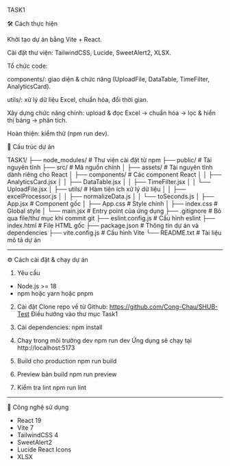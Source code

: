 TASK1

🛠️ Cách thực hiện

Khởi tạo dự án bằng Vite + React.

Cài đặt thư viện: TailwindCSS, Lucide, SweetAlert2, XLSX.

Tổ chức code:

components/: giao diện & chức năng (UploadFile, DataTable, TimeFilter, AnalyticsCard).

utils/: xử lý dữ liệu Excel, chuẩn hóa, đổi thời gian.

Xây dựng chức năng chính: upload & đọc Excel → chuẩn hóa → lọc & hiển thị bảng → phân tích.

Hoàn thiện: kiểm thử (npm run dev).

📂 Cấu trúc dự án

TASK1/
├── node_modules/ # Thư viện cài đặt từ npm
├── public/ # Tài nguyên tĩnh
├── src/ # Mã nguồn chính
│ ├── assets/ # Tài nguyên tĩnh dành riêng cho React
│ ├── components/ # Các component React
│ │ ├── AnalyticsCard.jsx
│ │ ├── DataTable.jsx
│ │ ├── TimeFilter.jsx
│ │ └── UploadFile.jsx
│ ├── utils/ # Hàm tiện ích xử lý dữ liệu
│ │ ├── excelProcessor.js
│ │ ├── normalizeData.js
│ │ └── toSeconds.js
│ ├── App.jsx # Component gốc
│ ├── App.css # Style chính
│ ├── index.css # Global style
│ └── main.jsx # Entry point của ứng dụng
├── .gitignore # Bỏ qua file/thư mục khi commit git
├── eslint.config.js # Cấu hình eslint
├── index.html # File HTML gốc
├── package.json # Thông tin dự án và dependencies
├── vite.config.js # Cấu hình Vite
└── README.txt # Tài liệu mô tả dự án

---

⚙️ Cách cài đặt & chạy dự án

1. Yêu cầu

- Node.js >= 18
- npm hoặc yarn hoặc pnpm

2. Cài đặt
   Clone repo về từ Github: https://github.com/Cong-Chau/SHUB-Test
   Điều hướng vào thư mục Task1

3. Cài dependencies:
   npm install

4. Chạy trong môi trường dev
   npm run dev
   Ứng dụng sẽ chạy tại http://localhost:5173

5. Build cho production
   npm run build

6. Preview bản build
   npm run preview

7. Kiểm tra lint
   npm run lint

---

🚀 Công nghệ sử dụng

- React 19
- Vite 7
- TailwindCSS 4
- SweetAlert2
- Lucide React Icons
- XLSX
